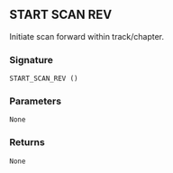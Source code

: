 ## START SCAN REV

Initiate scan forward within track/chapter.


### Signature

`START_SCAN_REV ()`


### Parameters

`None`


### Returns

`None
`